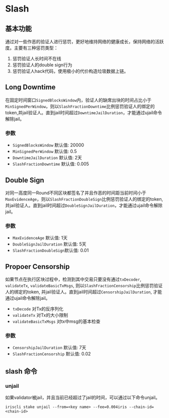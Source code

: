 # Slash

## 基本功能

通过对一些作恶的验证人进行惩罚，更好地维持网络的健康成长，保持网络的活跃度。主要有三种惩罚类型：

1. 惩罚验证人长时间不在线
2. 惩罚验证人的double sign行为
3. 惩罚验证人hack代码，使用极小的代价构造垃圾数据上链。

## Long Downtime

在固定时间窗口`SignedBlocksWindow`内，验证人的缺席出块的时间占比小于`MinSignedPerWindow`，则以`SlashFractionDowntime`比例惩罚验证人的绑定的token,并jail验证人。直到jail时间超过`DowntimeJailDuration`，才能通过ujail命令解除jail。

### 参数

* `SignedBlocksWindow` 默认值: 20000
* `MinSignedPerWindow` 默认值: 0.5
* `DowntimeJailDuration` 默认值: 2天
* `SlashFractionDowntime` 默认值: 0.005

## Double Sign

对同一高度同一Round不同区块都签名了并且作恶的时间距当前时间小于`MaxEvidenceAge`，则以`SlashFractionDoubleSign`比例惩罚验证人的绑定的token,并jail验证人。直到jail时间超过`DoubleSignJailDuration`，才能通过ujail命令解除jail。

### 参数

* `MaxEvidenceAge` 默认值: 1天
* `DoubleSignJailDuration` 默认值: 5天
* `SlashFractionDoubleSign`默认值: 0.01

## Propoer Censorship

如果节点在执行区块过程中，检测到其中交易只要没有通过`txDecoder`, `validateTx`, `validateBasicTxMsgs`, 则以`SlashFractionCensorship`比例惩罚验证人的绑定的token, 并jail验证人。直到jail时间超过`CensorshipJailDuration`, 才能通过ujail命令解除jail。

* `txDecode` 对Tx的反序列化
* `validateTx` 对Tx的大小限制
* `validateBasicTxMsgs` 对tx中msg的基本检查

### 参数

* `CensorshipJailDuration` 默认值: 7天
* `SlashFractionCensorship` 默认值: 0.02

## slash 命令

### unjail

如果validator被jail，并且当前已经超过了jail的时间，可以通过以下命令unjail。

```
iriscli stake unjail --from=<key name> --fee=0.004iris --chain-id=<chain-id>
```
